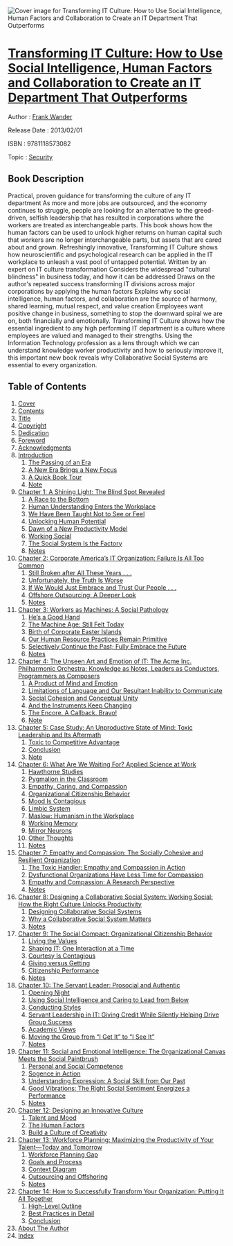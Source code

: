 ![Cover image for Transforming IT Culture: How to Use Social Intelligence, Human Factors and Collaboration to Create an IT Department That Outperforms](https://imgdetail.ebookreading.net/cover/cover/security/EB9781118573082.jpg)

[Transforming IT Culture: How to Use Social Intelligence, Human Factors and Collaboration to Create an IT Department That Outperforms](https://ebookreading.net/view/book/Transforming+IT+Culture%3A+How+to+Use+Social+Intelligence%2C+Human+Factors+and+Collaboration+to+Create+an+IT+Department+That+Outperforms-EB9781118573082_1.html "Transforming IT Culture: How to Use Social Intelligence, Human Factors and Collaboration to Create an IT Department That Outperforms")
====================================================================================================================

Author : [Frank Wander](https://ebookreading.net/search/author/Frank+Wander)

Release Date : 2013/02/01

ISBN : 9781118573082

Topic : [Security](https://ebookreading.net/search/category/security)

Book Description
-----------------

Practical, proven guidance for transforming the culture of any IT department
As more and more jobs are outsourced, and the economy continues to struggle, people are looking for an alternative to the greed-driven, selfish leadership that has resulted in corporations where the workers are treated as interchangeable parts. This book shows how the human factors can be used to unlock higher returns on human capital such that workers are no longer interchangeable parts, but assets that are cared about and grown. Refreshingly innovative, Transforming IT Culture shows how neuroscientific and psychological research can be applied in the IT workplace to unleash a vast pool of untapped potential.
Written by an expert on IT culture transformation
Considers the widespread "cultural blindness" in business today, and how it can be addressed
Draws on the author's repeated success transforming IT divisions across major corporations by applying the human factors
Explains why social intelligence, human factors, and collaboration are the source of harmony, shared learning, mutual respect, and value creation
Employees want positive change in business, something to stop the downward spiral we are on, both financially and emotionally. Transforming IT Culture shows how the essential ingredient to any high performing IT department is a culture where employees are valued and managed to their strengths. Using the Information Technology profession as a lens through which we can understand knowledge worker productivity and how to seriously improve it, this important new book reveals why Collaborative Social Systems are essential to every organization.
              
Table of Contents
-----------------

1. [Cover](https://ebookreading.net/view/book/Transforming+IT+Culture%3A+How+to+Use+Social+Intelligence%2C+Human+Factors+and+Collaboration+to+Create+an+IT+Department+That+Outperforms-EB9781118573082_0.html)
1. [Contents](https://ebookreading.net/view/book/Transforming+IT+Culture%3A+How+to+Use+Social+Intelligence%2C+Human+Factors+and+Collaboration+to+Create+an+IT+Department+That+Outperforms-EB9781118573082_3.html)
1. [Title](https://ebookreading.net/view/book/Transforming+IT+Culture%3A+How+to+Use+Social+Intelligence%2C+Human+Factors+and+Collaboration+to+Create+an+IT+Department+That+Outperforms-EB9781118573082_5.html)
1. [Copyright](https://ebookreading.net/view/book/Transforming+IT+Culture%3A+How+to+Use+Social+Intelligence%2C+Human+Factors+and+Collaboration+to+Create+an+IT+Department+That+Outperforms-EB9781118573082_6.html)
1. [Dedication](https://ebookreading.net/view/book/Transforming+IT+Culture%3A+How+to+Use+Social+Intelligence%2C+Human+Factors+and+Collaboration+to+Create+an+IT+Department+That+Outperforms-EB9781118573082_0.html)
1. [Foreword](https://ebookreading.net/view/book/Transforming+IT+Culture%3A+How+to+Use+Social+Intelligence%2C+Human+Factors+and+Collaboration+to+Create+an+IT+Department+That+Outperforms-EB9781118573082_7.html)
1. [Acknowledgments](https://ebookreading.net/view/book/Transforming+IT+Culture%3A+How+to+Use+Social+Intelligence%2C+Human+Factors+and+Collaboration+to+Create+an+IT+Department+That+Outperforms-EB9781118573082_8.html)
1. [Introduction](https://ebookreading.net/view/book/Transforming+IT+Culture%3A+How+to+Use+Social+Intelligence%2C+Human+Factors+and+Collaboration+to+Create+an+IT+Department+That+Outperforms-EB9781118573082_9.html)
    1. [The Passing of an Era](https://ebookreading.net/view/book/Transforming+IT+Culture%3A+How+to+Use+Social+Intelligence%2C+Human+Factors+and+Collaboration+to+Create+an+IT+Department+That+Outperforms-EB9781118573082_9.html#sec1)
    1. [A New Era Brings a New Focus](https://ebookreading.net/view/book/Transforming+IT+Culture%3A+How+to+Use+Social+Intelligence%2C+Human+Factors+and+Collaboration+to+Create+an+IT+Department+That+Outperforms-EB9781118573082_9.html#sec2)
    1. [A Quick Book Tour](https://ebookreading.net/view/book/Transforming+IT+Culture%3A+How+to+Use+Social+Intelligence%2C+Human+Factors+and+Collaboration+to+Create+an+IT+Department+That+Outperforms-EB9781118573082_9.html#sec3)
    1. [Note](https://ebookreading.net/view/book/Transforming+IT+Culture%3A+How+to+Use+Social+Intelligence%2C+Human+Factors+and+Collaboration+to+Create+an+IT+Department+That+Outperforms-EB9781118573082_9.html#sec4)
1. [Chapter 1: A Shining Light: The Blind Spot Revealed](https://ebookreading.net/view/book/Transforming+IT+Culture%3A+How+to+Use+Social+Intelligence%2C+Human+Factors+and+Collaboration+to+Create+an+IT+Department+That+Outperforms-EB9781118573082_10.html)
    1. [A Race to the Bottom](https://ebookreading.net/view/book/Transforming+IT+Culture%3A+How+to+Use+Social+Intelligence%2C+Human+Factors+and+Collaboration+to+Create+an+IT+Department+That+Outperforms-EB9781118573082_10.html#sec5)
    1. [Human Understanding Enters the Workplace](https://ebookreading.net/view/book/Transforming+IT+Culture%3A+How+to+Use+Social+Intelligence%2C+Human+Factors+and+Collaboration+to+Create+an+IT+Department+That+Outperforms-EB9781118573082_10.html#sec6)
    1. [We Have Been Taught Not to See or Feel](https://ebookreading.net/view/book/Transforming+IT+Culture%3A+How+to+Use+Social+Intelligence%2C+Human+Factors+and+Collaboration+to+Create+an+IT+Department+That+Outperforms-EB9781118573082_10.html#sec7)
    1. [Unlocking Human Potential](https://ebookreading.net/view/book/Transforming+IT+Culture%3A+How+to+Use+Social+Intelligence%2C+Human+Factors+and+Collaboration+to+Create+an+IT+Department+That+Outperforms-EB9781118573082_10.html#sec8)
    1. [Dawn of a New Productivity Model](https://ebookreading.net/view/book/Transforming+IT+Culture%3A+How+to+Use+Social+Intelligence%2C+Human+Factors+and+Collaboration+to+Create+an+IT+Department+That+Outperforms-EB9781118573082_10.html#sec9)
    1. [Working Social](https://ebookreading.net/view/book/Transforming+IT+Culture%3A+How+to+Use+Social+Intelligence%2C+Human+Factors+and+Collaboration+to+Create+an+IT+Department+That+Outperforms-EB9781118573082_10.html#sec10)
    1. [The Social System Is the Factory](https://ebookreading.net/view/book/Transforming+IT+Culture%3A+How+to+Use+Social+Intelligence%2C+Human+Factors+and+Collaboration+to+Create+an+IT+Department+That+Outperforms-EB9781118573082_10.html#sec11)
    1. [Notes](https://ebookreading.net/view/book/Transforming+IT+Culture%3A+How+to+Use+Social+Intelligence%2C+Human+Factors+and+Collaboration+to+Create+an+IT+Department+That+Outperforms-EB9781118573082_10.html#sec12)
1. [Chapter 2: Corporate America’s IT Organization: Failure Is All Too Common](https://ebookreading.net/view/book/Transforming+IT+Culture%3A+How+to+Use+Social+Intelligence%2C+Human+Factors+and+Collaboration+to+Create+an+IT+Department+That+Outperforms-EB9781118573082_11.html)
    1. [Still Broken after All These Years . . .](https://ebookreading.net/view/book/Transforming+IT+Culture%3A+How+to+Use+Social+Intelligence%2C+Human+Factors+and+Collaboration+to+Create+an+IT+Department+That+Outperforms-EB9781118573082_11.html#sec13)
    1. [Unfortunately, the Truth Is Worse](https://ebookreading.net/view/book/Transforming+IT+Culture%3A+How+to+Use+Social+Intelligence%2C+Human+Factors+and+Collaboration+to+Create+an+IT+Department+That+Outperforms-EB9781118573082_11.html#sec14)
    1. [If We Would Just Embrace and Trust Our People . . .](https://ebookreading.net/view/book/Transforming+IT+Culture%3A+How+to+Use+Social+Intelligence%2C+Human+Factors+and+Collaboration+to+Create+an+IT+Department+That+Outperforms-EB9781118573082_11.html#sec15)
    1. [Offshore Outsourcing: A Deeper Look](https://ebookreading.net/view/book/Transforming+IT+Culture%3A+How+to+Use+Social+Intelligence%2C+Human+Factors+and+Collaboration+to+Create+an+IT+Department+That+Outperforms-EB9781118573082_11.html#sec16)
    1. [Notes](https://ebookreading.net/view/book/Transforming+IT+Culture%3A+How+to+Use+Social+Intelligence%2C+Human+Factors+and+Collaboration+to+Create+an+IT+Department+That+Outperforms-EB9781118573082_11.html#sec17)
1. [Chapter 3: Workers as Machines: A Social Pathology](https://ebookreading.net/view/book/Transforming+IT+Culture%3A+How+to+Use+Social+Intelligence%2C+Human+Factors+and+Collaboration+to+Create+an+IT+Department+That+Outperforms-EB9781118573082_12.html)
    1. [He’s a Good Hand](https://ebookreading.net/view/book/Transforming+IT+Culture%3A+How+to+Use+Social+Intelligence%2C+Human+Factors+and+Collaboration+to+Create+an+IT+Department+That+Outperforms-EB9781118573082_12.html#sec18)
    1. [The Machine Age: Still Felt Today](https://ebookreading.net/view/book/Transforming+IT+Culture%3A+How+to+Use+Social+Intelligence%2C+Human+Factors+and+Collaboration+to+Create+an+IT+Department+That+Outperforms-EB9781118573082_12.html#sec19)
    1. [Birth of Corporate Easter Islands](https://ebookreading.net/view/book/Transforming+IT+Culture%3A+How+to+Use+Social+Intelligence%2C+Human+Factors+and+Collaboration+to+Create+an+IT+Department+That+Outperforms-EB9781118573082_12.html#sec20)
    1. [Our Human Resource Practices Remain Primitive](https://ebookreading.net/view/book/Transforming+IT+Culture%3A+How+to+Use+Social+Intelligence%2C+Human+Factors+and+Collaboration+to+Create+an+IT+Department+That+Outperforms-EB9781118573082_12.html#sec21)
    1. [Selectively Continue the Past; Fully Embrace the Future](https://ebookreading.net/view/book/Transforming+IT+Culture%3A+How+to+Use+Social+Intelligence%2C+Human+Factors+and+Collaboration+to+Create+an+IT+Department+That+Outperforms-EB9781118573082_12.html#sec22)
    1. [Notes](https://ebookreading.net/view/book/Transforming+IT+Culture%3A+How+to+Use+Social+Intelligence%2C+Human+Factors+and+Collaboration+to+Create+an+IT+Department+That+Outperforms-EB9781118573082_12.html#sec23)
1. [Chapter 4: The Unseen Art and Emotion of IT: The Acme Inc. Philharmonic Orchestra: Knowledge as Notes, Leaders as Conductors, Programmers as Composers](https://ebookreading.net/view/book/Transforming+IT+Culture%3A+How+to+Use+Social+Intelligence%2C+Human+Factors+and+Collaboration+to+Create+an+IT+Department+That+Outperforms-EB9781118573082_13.html)
    1. [A Product of Mind and Emotion](https://ebookreading.net/view/book/Transforming+IT+Culture%3A+How+to+Use+Social+Intelligence%2C+Human+Factors+and+Collaboration+to+Create+an+IT+Department+That+Outperforms-EB9781118573082_13.html#sec24)
    1. [Limitations of Language and Our Resultant Inability to Communicate](https://ebookreading.net/view/book/Transforming+IT+Culture%3A+How+to+Use+Social+Intelligence%2C+Human+Factors+and+Collaboration+to+Create+an+IT+Department+That+Outperforms-EB9781118573082_13.html#sec25)
    1. [Social Cohesion and Conceptual Unity](https://ebookreading.net/view/book/Transforming+IT+Culture%3A+How+to+Use+Social+Intelligence%2C+Human+Factors+and+Collaboration+to+Create+an+IT+Department+That+Outperforms-EB9781118573082_13.html#sec26)
    1. [And the Instruments Keep Changing](https://ebookreading.net/view/book/Transforming+IT+Culture%3A+How+to+Use+Social+Intelligence%2C+Human+Factors+and+Collaboration+to+Create+an+IT+Department+That+Outperforms-EB9781118573082_13.html#sec27)
    1. [The Encore. A Callback. Bravo!](https://ebookreading.net/view/book/Transforming+IT+Culture%3A+How+to+Use+Social+Intelligence%2C+Human+Factors+and+Collaboration+to+Create+an+IT+Department+That+Outperforms-EB9781118573082_13.html#sec28)
    1. [Note](https://ebookreading.net/view/book/Transforming+IT+Culture%3A+How+to+Use+Social+Intelligence%2C+Human+Factors+and+Collaboration+to+Create+an+IT+Department+That+Outperforms-EB9781118573082_13.html#sec29)
1. [Chapter 5: Case Study: An Unproductive State of Mind: Toxic Leadership and Its Aftermath](https://ebookreading.net/view/book/Transforming+IT+Culture%3A+How+to+Use+Social+Intelligence%2C+Human+Factors+and+Collaboration+to+Create+an+IT+Department+That+Outperforms-EB9781118573082_14.html)
    1. [Toxic to Competitive Advantage](https://ebookreading.net/view/book/Transforming+IT+Culture%3A+How+to+Use+Social+Intelligence%2C+Human+Factors+and+Collaboration+to+Create+an+IT+Department+That+Outperforms-EB9781118573082_14.html#sec30)
    1. [Conclusion](https://ebookreading.net/view/book/Transforming+IT+Culture%3A+How+to+Use+Social+Intelligence%2C+Human+Factors+and+Collaboration+to+Create+an+IT+Department+That+Outperforms-EB9781118573082_14.html#sec31)
    1. [Note](https://ebookreading.net/view/book/Transforming+IT+Culture%3A+How+to+Use+Social+Intelligence%2C+Human+Factors+and+Collaboration+to+Create+an+IT+Department+That+Outperforms-EB9781118573082_14.html#sec32)
1. [Chapter 6: What Are We Waiting For? Applied Science at Work](https://ebookreading.net/view/book/Transforming+IT+Culture%3A+How+to+Use+Social+Intelligence%2C+Human+Factors+and+Collaboration+to+Create+an+IT+Department+That+Outperforms-EB9781118573082_16.html)
    1. [Hawthorne Studies](https://ebookreading.net/view/book/Transforming+IT+Culture%3A+How+to+Use+Social+Intelligence%2C+Human+Factors+and+Collaboration+to+Create+an+IT+Department+That+Outperforms-EB9781118573082_16.html#sec33)
    1. [Pygmalion in the Classroom](https://ebookreading.net/view/book/Transforming+IT+Culture%3A+How+to+Use+Social+Intelligence%2C+Human+Factors+and+Collaboration+to+Create+an+IT+Department+That+Outperforms-EB9781118573082_16.html#sec34)
    1. [Empathy, Caring, and Compassion](https://ebookreading.net/view/book/Transforming+IT+Culture%3A+How+to+Use+Social+Intelligence%2C+Human+Factors+and+Collaboration+to+Create+an+IT+Department+That+Outperforms-EB9781118573082_16.html#sec35)
    1. [Organizational Citizenship Behavior](https://ebookreading.net/view/book/Transforming+IT+Culture%3A+How+to+Use+Social+Intelligence%2C+Human+Factors+and+Collaboration+to+Create+an+IT+Department+That+Outperforms-EB9781118573082_16.html#sec36)
    1. [Mood Is Contagious](https://ebookreading.net/view/book/Transforming+IT+Culture%3A+How+to+Use+Social+Intelligence%2C+Human+Factors+and+Collaboration+to+Create+an+IT+Department+That+Outperforms-EB9781118573082_16.html#sec37)
    1. [Limbic System](https://ebookreading.net/view/book/Transforming+IT+Culture%3A+How+to+Use+Social+Intelligence%2C+Human+Factors+and+Collaboration+to+Create+an+IT+Department+That+Outperforms-EB9781118573082_16.html#sec38)
    1. [Maslow: Humanism in the Workplace](https://ebookreading.net/view/book/Transforming+IT+Culture%3A+How+to+Use+Social+Intelligence%2C+Human+Factors+and+Collaboration+to+Create+an+IT+Department+That+Outperforms-EB9781118573082_16.html#sec39)
    1. [Working Memory](https://ebookreading.net/view/book/Transforming+IT+Culture%3A+How+to+Use+Social+Intelligence%2C+Human+Factors+and+Collaboration+to+Create+an+IT+Department+That+Outperforms-EB9781118573082_16.html#sec40)
    1. [Mirror Neurons](https://ebookreading.net/view/book/Transforming+IT+Culture%3A+How+to+Use+Social+Intelligence%2C+Human+Factors+and+Collaboration+to+Create+an+IT+Department+That+Outperforms-EB9781118573082_16.html#sec41)
    1. [Other Thoughts](https://ebookreading.net/view/book/Transforming+IT+Culture%3A+How+to+Use+Social+Intelligence%2C+Human+Factors+and+Collaboration+to+Create+an+IT+Department+That+Outperforms-EB9781118573082_16.html#sec42)
    1. [Notes](https://ebookreading.net/view/book/Transforming+IT+Culture%3A+How+to+Use+Social+Intelligence%2C+Human+Factors+and+Collaboration+to+Create+an+IT+Department+That+Outperforms-EB9781118573082_16.html#sec43)
1. [Chapter 7: Empathy and Compassion: The Socially Cohesive and Resilient Organization](https://ebookreading.net/view/book/Transforming+IT+Culture%3A+How+to+Use+Social+Intelligence%2C+Human+Factors+and+Collaboration+to+Create+an+IT+Department+That+Outperforms-EB9781118573082_0.html)
    1. [The Toxic Handler: Empathy and Compassion in Action](https://ebookreading.net/view/book/Transforming+IT+Culture%3A+How+to+Use+Social+Intelligence%2C+Human+Factors+and+Collaboration+to+Create+an+IT+Department+That+Outperforms-EB9781118573082_0.html#sec44)
    1. [Dysfunctional Organizations Have Less Time for Compassion](https://ebookreading.net/view/book/Transforming+IT+Culture%3A+How+to+Use+Social+Intelligence%2C+Human+Factors+and+Collaboration+to+Create+an+IT+Department+That+Outperforms-EB9781118573082_0.html#sec45)
    1. [Empathy and Compassion: A Research Perspective](https://ebookreading.net/view/book/Transforming+IT+Culture%3A+How+to+Use+Social+Intelligence%2C+Human+Factors+and+Collaboration+to+Create+an+IT+Department+That+Outperforms-EB9781118573082_0.html#sec46)
    1. [Notes](https://ebookreading.net/view/book/Transforming+IT+Culture%3A+How+to+Use+Social+Intelligence%2C+Human+Factors+and+Collaboration+to+Create+an+IT+Department+That+Outperforms-EB9781118573082_0.html#sec47)
1. [Chapter 8: Designing a Collaborative Social System: Working Social: How the Right Culture Unlocks Productivity](https://ebookreading.net/view/book/Transforming+IT+Culture%3A+How+to+Use+Social+Intelligence%2C+Human+Factors+and+Collaboration+to+Create+an+IT+Department+That+Outperforms-EB9781118573082_17.html)
    1. [Designing Collaborative Social Systems](https://ebookreading.net/view/book/Transforming+IT+Culture%3A+How+to+Use+Social+Intelligence%2C+Human+Factors+and+Collaboration+to+Create+an+IT+Department+That+Outperforms-EB9781118573082_17.html#sec48)
    1. [Why a Collaborative Social System Matters](https://ebookreading.net/view/book/Transforming+IT+Culture%3A+How+to+Use+Social+Intelligence%2C+Human+Factors+and+Collaboration+to+Create+an+IT+Department+That+Outperforms-EB9781118573082_17.html#sec49)
    1. [Notes](https://ebookreading.net/view/book/Transforming+IT+Culture%3A+How+to+Use+Social+Intelligence%2C+Human+Factors+and+Collaboration+to+Create+an+IT+Department+That+Outperforms-EB9781118573082_17.html#sec50)
1. [Chapter 9: The Social Compact: Organizational Citizenship Behavior](https://ebookreading.net/view/book/Transforming+IT+Culture%3A+How+to+Use+Social+Intelligence%2C+Human+Factors+and+Collaboration+to+Create+an+IT+Department+That+Outperforms-EB9781118573082_18.html)
    1. [Living the Values](https://ebookreading.net/view/book/Transforming+IT+Culture%3A+How+to+Use+Social+Intelligence%2C+Human+Factors+and+Collaboration+to+Create+an+IT+Department+That+Outperforms-EB9781118573082_18.html#sec51)
    1. [Shaping IT: One Interaction at a Time](https://ebookreading.net/view/book/Transforming+IT+Culture%3A+How+to+Use+Social+Intelligence%2C+Human+Factors+and+Collaboration+to+Create+an+IT+Department+That+Outperforms-EB9781118573082_18.html#sec52)
    1. [Courtesy Is Contagious](https://ebookreading.net/view/book/Transforming+IT+Culture%3A+How+to+Use+Social+Intelligence%2C+Human+Factors+and+Collaboration+to+Create+an+IT+Department+That+Outperforms-EB9781118573082_18.html#sec53)
    1. [Giving versus Getting](https://ebookreading.net/view/book/Transforming+IT+Culture%3A+How+to+Use+Social+Intelligence%2C+Human+Factors+and+Collaboration+to+Create+an+IT+Department+That+Outperforms-EB9781118573082_18.html#sec54)
    1. [Citizenship Performance](https://ebookreading.net/view/book/Transforming+IT+Culture%3A+How+to+Use+Social+Intelligence%2C+Human+Factors+and+Collaboration+to+Create+an+IT+Department+That+Outperforms-EB9781118573082_18.html#sec55)
    1. [Notes](https://ebookreading.net/view/book/Transforming+IT+Culture%3A+How+to+Use+Social+Intelligence%2C+Human+Factors+and+Collaboration+to+Create+an+IT+Department+That+Outperforms-EB9781118573082_18.html#sec56)
1. [Chapter 10: The Servant Leader: Prosocial and Authentic](https://ebookreading.net/view/book/Transforming+IT+Culture%3A+How+to+Use+Social+Intelligence%2C+Human+Factors+and+Collaboration+to+Create+an+IT+Department+That+Outperforms-EB9781118573082_19.html)
    1. [Opening Night](https://ebookreading.net/view/book/Transforming+IT+Culture%3A+How+to+Use+Social+Intelligence%2C+Human+Factors+and+Collaboration+to+Create+an+IT+Department+That+Outperforms-EB9781118573082_19.html#sec57)
    1. [Using Social Intelligence and Caring to Lead from Below](https://ebookreading.net/view/book/Transforming+IT+Culture%3A+How+to+Use+Social+Intelligence%2C+Human+Factors+and+Collaboration+to+Create+an+IT+Department+That+Outperforms-EB9781118573082_19.html#sec58)
    1. [Conducting Styles](https://ebookreading.net/view/book/Transforming+IT+Culture%3A+How+to+Use+Social+Intelligence%2C+Human+Factors+and+Collaboration+to+Create+an+IT+Department+That+Outperforms-EB9781118573082_19.html#sec59)
    1. [Servant Leadership in IT: Giving Credit While Silently Helping Drive Group Success](https://ebookreading.net/view/book/Transforming+IT+Culture%3A+How+to+Use+Social+Intelligence%2C+Human+Factors+and+Collaboration+to+Create+an+IT+Department+That+Outperforms-EB9781118573082_19.html#sec60)
    1. [Academic Views](https://ebookreading.net/view/book/Transforming+IT+Culture%3A+How+to+Use+Social+Intelligence%2C+Human+Factors+and+Collaboration+to+Create+an+IT+Department+That+Outperforms-EB9781118573082_19.html#sec61)
    1. [Moving the Group from “I Get It” to “I See It”](https://ebookreading.net/view/book/Transforming+IT+Culture%3A+How+to+Use+Social+Intelligence%2C+Human+Factors+and+Collaboration+to+Create+an+IT+Department+That+Outperforms-EB9781118573082_19.html#sec62)
    1. [Notes](https://ebookreading.net/view/book/Transforming+IT+Culture%3A+How+to+Use+Social+Intelligence%2C+Human+Factors+and+Collaboration+to+Create+an+IT+Department+That+Outperforms-EB9781118573082_19.html#sec63)
1. [Chapter 11: Social and Emotional Intelligence: The Organizational Canvas Meets the Social Paintbrush](https://ebookreading.net/view/book/Transforming+IT+Culture%3A+How+to+Use+Social+Intelligence%2C+Human+Factors+and+Collaboration+to+Create+an+IT+Department+That+Outperforms-EB9781118573082_20.html)
    1. [Personal and Social Competence](https://ebookreading.net/view/book/Transforming+IT+Culture%3A+How+to+Use+Social+Intelligence%2C+Human+Factors+and+Collaboration+to+Create+an+IT+Department+That+Outperforms-EB9781118573082_20.html#sec64)
    1. [Sogence in Action](https://ebookreading.net/view/book/Transforming+IT+Culture%3A+How+to+Use+Social+Intelligence%2C+Human+Factors+and+Collaboration+to+Create+an+IT+Department+That+Outperforms-EB9781118573082_20.html#sec65)
    1. [Understanding Expression: A Social Skill from Our Past](https://ebookreading.net/view/book/Transforming+IT+Culture%3A+How+to+Use+Social+Intelligence%2C+Human+Factors+and+Collaboration+to+Create+an+IT+Department+That+Outperforms-EB9781118573082_20.html#sec66)
    1. [Good Vibrations: The Right Social Sentiment Energizes a Performance](https://ebookreading.net/view/book/Transforming+IT+Culture%3A+How+to+Use+Social+Intelligence%2C+Human+Factors+and+Collaboration+to+Create+an+IT+Department+That+Outperforms-EB9781118573082_20.html#sec67)
    1. [Notes](https://ebookreading.net/view/book/Transforming+IT+Culture%3A+How+to+Use+Social+Intelligence%2C+Human+Factors+and+Collaboration+to+Create+an+IT+Department+That+Outperforms-EB9781118573082_20.html#sec68)
1. [Chapter 12: Designing an Innovative Culture](https://ebookreading.net/view/book/Transforming+IT+Culture%3A+How+to+Use+Social+Intelligence%2C+Human+Factors+and+Collaboration+to+Create+an+IT+Department+That+Outperforms-EB9781118573082_21.html)
    1. [Talent and Mood](https://ebookreading.net/view/book/Transforming+IT+Culture%3A+How+to+Use+Social+Intelligence%2C+Human+Factors+and+Collaboration+to+Create+an+IT+Department+That+Outperforms-EB9781118573082_21.html#sec69)
    1. [The Human Factors](https://ebookreading.net/view/book/Transforming+IT+Culture%3A+How+to+Use+Social+Intelligence%2C+Human+Factors+and+Collaboration+to+Create+an+IT+Department+That+Outperforms-EB9781118573082_21.html#sec70)
    1. [Build a Culture of Creativity](https://ebookreading.net/view/book/Transforming+IT+Culture%3A+How+to+Use+Social+Intelligence%2C+Human+Factors+and+Collaboration+to+Create+an+IT+Department+That+Outperforms-EB9781118573082_21.html#sec71)
1. [Chapter 13: Workforce Planning: Maximizing the Productivity of Your Talent—Today and Tomorrow](https://ebookreading.net/view/book/Transforming+IT+Culture%3A+How+to+Use+Social+Intelligence%2C+Human+Factors+and+Collaboration+to+Create+an+IT+Department+That+Outperforms-EB9781118573082_22.html)
    1. [Workforce Planning Gap](https://ebookreading.net/view/book/Transforming+IT+Culture%3A+How+to+Use+Social+Intelligence%2C+Human+Factors+and+Collaboration+to+Create+an+IT+Department+That+Outperforms-EB9781118573082_22.html#sec72)
    1. [Goals and Process](https://ebookreading.net/view/book/Transforming+IT+Culture%3A+How+to+Use+Social+Intelligence%2C+Human+Factors+and+Collaboration+to+Create+an+IT+Department+That+Outperforms-EB9781118573082_22.html#sec73)
    1. [Context Diagram](https://ebookreading.net/view/book/Transforming+IT+Culture%3A+How+to+Use+Social+Intelligence%2C+Human+Factors+and+Collaboration+to+Create+an+IT+Department+That+Outperforms-EB9781118573082_22.html#sec74)
    1. [Outsourcing and Offshoring](https://ebookreading.net/view/book/Transforming+IT+Culture%3A+How+to+Use+Social+Intelligence%2C+Human+Factors+and+Collaboration+to+Create+an+IT+Department+That+Outperforms-EB9781118573082_22.html#sec75)
    1. [Notes](https://ebookreading.net/view/book/Transforming+IT+Culture%3A+How+to+Use+Social+Intelligence%2C+Human+Factors+and+Collaboration+to+Create+an+IT+Department+That+Outperforms-EB9781118573082_22.html#sec76)
1. [Chapter 14: How to Successfully Transform Your Organization: Putting It All Together](https://ebookreading.net/view/book/Transforming+IT+Culture%3A+How+to+Use+Social+Intelligence%2C+Human+Factors+and+Collaboration+to+Create+an+IT+Department+That+Outperforms-EB9781118573082_23.html)
    1. [High-Level Outline](https://ebookreading.net/view/book/Transforming+IT+Culture%3A+How+to+Use+Social+Intelligence%2C+Human+Factors+and+Collaboration+to+Create+an+IT+Department+That+Outperforms-EB9781118573082_23.html#sec77)
    1. [Best Practices in Detail](https://ebookreading.net/view/book/Transforming+IT+Culture%3A+How+to+Use+Social+Intelligence%2C+Human+Factors+and+Collaboration+to+Create+an+IT+Department+That+Outperforms-EB9781118573082_23.html#sec78)
    1. [Conclusion](https://ebookreading.net/view/book/Transforming+IT+Culture%3A+How+to+Use+Social+Intelligence%2C+Human+Factors+and+Collaboration+to+Create+an+IT+Department+That+Outperforms-EB9781118573082_23.html#sec79)
1. [About The Author](https://ebookreading.net/view/book/Transforming+IT+Culture%3A+How+to+Use+Social+Intelligence%2C+Human+Factors+and+Collaboration+to+Create+an+IT+Department+That+Outperforms-EB9781118573082_24.html)
1. [Index](https://ebookreading.net/view/book/Transforming+IT+Culture%3A+How+to+Use+Social+Intelligence%2C+Human+Factors+and+Collaboration+to+Create+an+IT+Department+That+Outperforms-EB9781118573082_25.html)
